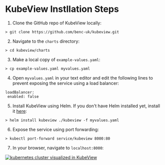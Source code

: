 # KubeView Instllation Steps

 1. Clone the GitHub repo of KubeView locally:
```
> git clone https://github.com/benc-uk/kubeview.git
```
 2. Navigate to the `charts` directory:
```
> cd kubeview/charts
```
 3. Make a local copy of `example-values.yaml`:
```
> cp example-values.yaml myvalues.yaml
```
 4. Open `myvalues.yaml` in your text editor and edit the following lines to prevent exposing the service using a load balancer:
 ```
loadBalancer:
  enabled: false
```
 5. Install KubeView using Helm. If you don't have Helm installed yet, install it [here](https://helm.sh/docs/intro/install/):
```
> helm install kubeview ./kubeview -f myvalues.yaml
```
 6. Expose the service using port forwarding:
```
> kubectl port-forward service/kubeview 8000:80
```
 7. In your browser, navigate to `localhost:8000`:
 

[![kubernetes cluster visualized in KubeView][1]][1]

  [1]: https://i.sstatic.net/8blkskTK.png